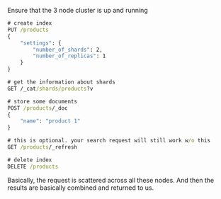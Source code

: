 Ensure that the 3 node cluster is up and running

```cmd
# create index
PUT /products
{
    "settings": {
        "number_of_shards": 2,
        "number_of_replicas": 1
    }
}

# get the information about shards
GET /_cat/shards/products?v

# store some documents
POST /products/_doc
{
    "name": "product 1"
}

# this is optional. your search request will still work w/o this
GET /products/_refresh

# delete index
DELETE /products
```

Basically, the request is scattered across all these nodes.
And then the results are basically combined and returned to us.